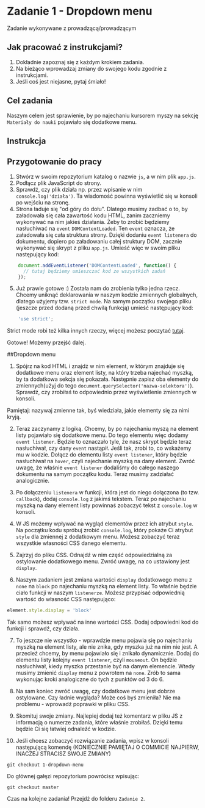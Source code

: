 # Zadanie 1 - Dropdown menu
Zadanie wykonywane z prowadzącą/prowadzącym

## Jak pracować z instrukcjami?

1. Dokładnie zapoznaj się z każdym krokiem zadania.
2. Na bieżąco wprowadzaj zmiany do swojego kodu zgodnie z instrukcjami.
3. Jeśli coś jest niejasne, pytaj śmiało!

## Cel zadania

Naszym celem jest sprawienie, by po najechaniu kursorem myszy na sekcję `Materiały do nauki` pojawiało się dodatkowe menu.

## Instrukcja

## Przygotowanie do pracy

1. Stwórz w swoim repozytorium katalog o nazwie `js`, a w nim plik `app.js`.
2. Podłącz plik JavaScript do strony.
3. Sprawdź, czy plik działa np. przez wpisanie w nim `console.log('działa')`. Ta wiadomość powinna wyświetlić się w konsoli po wejściu na stronę.
4. Strona ładuje się "od góry do dołu". Dlatego musimy zadbać o to, by załadowała się cała zawartość kodu HTML, zanim zaczniemy wykonywać na nim jakieś działania. Żeby to zrobić będziemy nasłuchiwać na `event` `DOMContentLoaded`. Ten `event` oznacza, że załadowała się cała struktura strony. Dzięki dodaniu `event listenera` do dokumentu, dopiero po załadowaniu całej struktury DOM, zacznie wykonywać się skrypt z pliku `app.js`. Umieść więc w swoim pliku następujący kod:
```javascript
    document.addEventListener('DOMContentLoaded', function() {
      // tutaj będziemy umieszczać kod ze wszystkich zadań
    });
```
5. Już prawie gotowe :) Została nam do zrobienia tylko jedna rzecz. Chcemy uniknąć deklarowania w naszym kodzie zmiennych globalnych, dlatego użyjemy tzw. `strict mode`. Na samym początku swojego pliku (jeszcze przed dodaną przed chwilą funkcją) umieść następujący kod:
```javascript
    'use strict';
```
Strict mode robi też kilka innych rzeczy, więcej możesz poczytać <a href="https://developer.mozilla.org/en-US/docs/Web/JavaScript/Reference/Strict_mode">tutaj</a>.

Gotowe! Możemy przejść dalej. 

##Dropdown menu

1. Spójrz na kod HTML i znajdź w nim element, w którym znajduje się dodatkowe menu oraz element listy, na który trzeba najechać myszką, by ta dodatkowa sekcja się pokazała. Następnie zapisz oba elementy do zmiennych(użyj do tego `document.querySelector('nazwa-selektora')`). Sprawdź, czy zrobiłaś to odpowiednio przez wyświetlenie zmiennych w konsoli.

Pamiętaj: nazywaj zmienne tak, byś wiedziała, jakie elementy się za nimi kryją.

2. Teraz zaczynamy z logiką. Chcemy, by po najechaniu myszą na element listy pojawiało się dodatkowe menu. Do tego elementu więc dodamy `event listener`. Będzie to oznaczało tyle, że nasz skrypt będzie teraz nasłuchiwał, czy dany `event` nastąpił. Jeśli tak, zrobi to, co wskażemy mu w kodzie. Dołącz do elementu listy `event listener`, który będzie nasłuchiwał na `hover`, czyli najechanie myszką na dany element. 
Zwróć uwagę, że właśnie `event listener` dodaliśmy do całego naszego dokumentu na samym początku kodu. Teraz musimy zadziałać analogicznie.

3. Po dołączeniu `listenera` w funkcji, która jest do niego dołączona (to tzw. `callback`), dodaj `console.log` z jakimś tekstem. Teraz po najechaniu myszką na dany element listy powinnaś zobaczyć tekst z `console.log` w konsoli.

4. W JS możemy wpływać na wygląd elementów przez ich atrybut `style`. Na początku kodu spróbuj zrobić `console.log`, który pokaże Ci atrybut `style` dla zmiennej z dodatkowym menu. Możesz zobaczyć teraz wszystkie własności CSS danego elementu. 

5. Zajrzyj do pliku CSS. Odnajdź w nim część odpowiedzialną za ostylowanie dodatkowego menu. Zwróć uwagę, na co ustawiony jest `display`.

6. Naszym zadaniem jest zmiana wartości `display` dodatkowego menu z `none` na `block` po najechaniu myszką na element listy. To właśnie będzie ciało funkcji w naszym `listenerze`. Możesz przypisać odpowiednią wartość do własność CSS następująco:
```javascript
element.style.display = 'block'
```
Tak samo możesz wpływać na inne wartości CSS. Dodaj odpowiedni kod do funkcji i sprawdź, czy działa.

7. To jeszcze nie wszystko - wprawdzie menu pojawia się po najechaniu myszką na element listy, ale nie znika, gdy myszka już na nim nie jest. A przecież chcemy, by menu pojawiało się i znikało dynamicznie. Dodaj do elementu listy kolejny `event listener`, czyli `mouseout`. On będzie nasłuchiwał, kiedy myszka przestanie być na danym elemencie. Wtedy musimy zmienić `display` menu z powrotem na `none`. Zrób to sama wykonując kroki analogiczne do tych z punktów od 3 do 6.

8. Na sam koniec zwróć uwagę, czy dodatkowe menu jest dobrze ostylowane. Czy ładnie wygląda? Może coś byś zmieniła? Nie ma problemu - wprowadź poprawki w pliku CSS.

9. Skomituj swoje zmiany. Najlepiej dodaj też komentarz w pliku JS z informacją o numerze zadania, które właśnie zrobiłaś. Dzięki temu będzie Ci się łatwiej odnaleźć w kodzie.

10. Jeśli chcesz zobaczyć rozwiązanie zadania, wpisz w konsoli następującą komendę (KONIECZNIE PAMIĘTAJ O COMMICIE NAJPIERW, INACZEJ STRACISZ SWOJE ZMIANY)
```
git checkout 1-dropdown-menu
```
Do głównej gałęzi repozytorium powrócisz wpisując:
```
git checkout master
```
Czas na kolejne zadania! Przejdź do folderu `Zadanie 2`.

